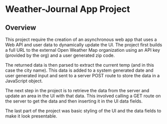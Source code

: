 # Weather-Journal App Project

## Overview
This project require the creation of an asynchronous web app that uses a Web API and user data to dynamically update the UI. The project first builds a full URL to the external Open Weather Map organization using an API key (provided by the org) and a user generated zip code.

The returned data is then parsed to extract the current temp (and in this case the city name).  This data is added to a system generated date and user generated input and sent to a server POST route to store the data in a JavaScript object.

The next step in the project is to retrieve the data from the server and update an area in the UI with that data.  This involved calling a GET route on the server to get the data and then inserting it in the UI data fields.

The last part of the project was basic styling of the UI and the data fields to make it look presentable.

